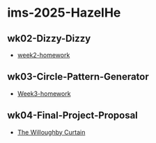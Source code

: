 # ims-2025-HazelHe

## wk02-Dizzy-Dizzy

- [week2-homework](Dizzy_Dizzy_)

## wk03-Circle-Pattern-Generator

- [Week3-homework](https://github.com/Otterott/ims-2025-HazelHe/tree/dff9749b352ee476ef8825810e6306e9331ec1db/Week3%20-%20Circle_Pattern_Generator)

## wk04-Final-Project-Proposal
- [The Willoughby Curtain](https://docs.google.com/document/d/1szzoGOAFv8XoXR8ze5ELidPI4QUz6GAydTrsZUaaDQQ/edit?tab=t.0)
